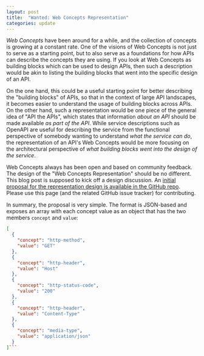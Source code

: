 ```yaml
---
layout: post
title:  "Wanted: Web Concepts Representation"
categories: update
---
```


*Web Concepts* have been around for a while, and the collection of concepts is growing at a constant rate. One of the visions of Web Concepts is not just to serve as a starting point, but to also serve as a foundations for how APIs can describe the concepts they are using. If you look at Web Concepts as building blocks which can be used to design APIs, then such a description would be akin to listing the building blocks that went into the specific design of an API.

On the one hand, this could be a useful starting point for better describing the "building blocks" of APIs, so that in the context of large API landscapes, it becomes easier to understand the usage of building blocks across APIs. On the other hand, such a representation would be one piece of the general idea of "API the APIs", which states that information *about an API* should be made available *as part of the API*. While service descriptions such as OpenAPI are useful for describing the service from the functional perspective of somebody wanting to understand *what the service can do*, the representation of an API's Web Concepts would be more focusing on the architectural perspective of *what building blocks went into the design of the service*.

Web Concepts always has been open and based on community feedback. The design of the "Web Concepts Representation" should be no different. This blog post is supposed to kick off a design discussion. An [initial proposal for the representation design is available in the GitHub repo](https://github.com/dret/webconcepts/representation-design). Please use this page (and the related GitHub issue tracker) for contributing.

In summary, the proposal is very simple. The format is JSON-based and exposes an array with each concept value as an object that has the two members `concept` and `value`:

```JSON
[
  {
    "concept": "http-method",
    "value": "GET"
  },
  {
    "concept": "http-header",
    "value": "Host"
  },
  {
    "concept": "http-status-code",
    "value": "200"
  },
  {
    "concept": "http-header",
    "value": "Content-Type"
  },
  {
    "concept": "media-type",
    "value": "application/json"
  }
]```

